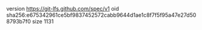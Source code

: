 version https://git-lfs.github.com/spec/v1
oid sha256:e675342961ce5bf9837452572cabb9644d1ae1c8f7f5f95a47e27d508793b7f0
size 1131
